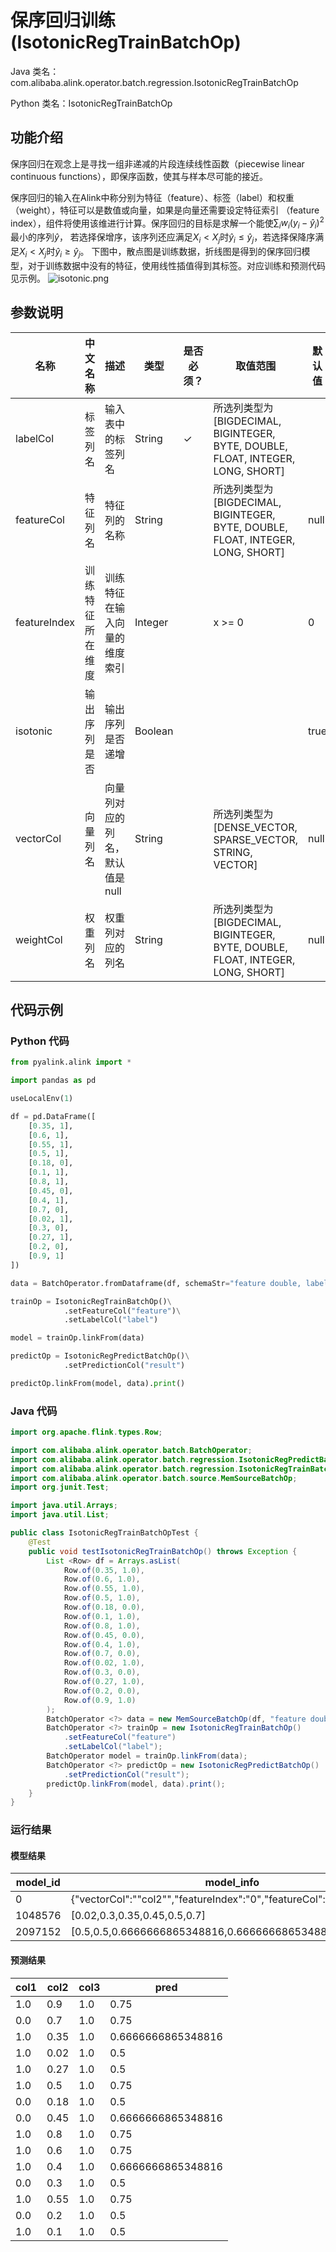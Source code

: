 # 保序回归训练 (IsotonicRegTrainBatchOp)
Java 类名：com.alibaba.alink.operator.batch.regression.IsotonicRegTrainBatchOp

Python 类名：IsotonicRegTrainBatchOp


## 功能介绍
保序回归在观念上是寻找一组非递减的片段连续线性函数（piecewise linear continuous functions），即保序函数，使其与样本尽可能的接近。

保序回归的输入在Alink中称分别为特征（feature）、标签（label）和权重（weight），特征可以是数值或向量，如果是向量还需要设定特征索引
（feature index），组件将使用该维进行计算。保序回归的目标是求解一个能使$\textstyle \sum_i{w_i(y_i-\hat{y}_i)^2}$最小的序列$\hat{y}$，
若选择保增序，该序列还应满足$X_i<X_j$时$\hat{y}_i\le\hat{y}_j$，若选择保降序满足$X_i<X_j$时$\hat{y}_i\ge\hat{y}_j$。
下图中，散点图是训练数据，折线图是得到的保序回归模型，对于训练数据中没有的特征，使用线性插值得到其标签。对应训练和预测代码见示例。
![isotonic.png](https://intranetproxy.alipay.com/skylark/lark/0/2022/png/17357000/1642558915236-d33cb8f3-3ea8-4282-a621-e7ff50c443db.png#clientId=u97fe9e46-e3c1-4&crop=0&crop=0.0889&crop=1&crop=1&from=ui&height=360&id=ua83fdaf8&margin=%5Bobject%20Object%5D&name=isotonic.png&originHeight=960&originWidth=1280&originalType=binary&ratio=1&rotation=0&showTitle=false&size=42838&status=done&style=none&taskId=u70106ba9-a7fd-4136-adbb-a8b04b196f3&title=&width=480)

## 参数说明
| 名称 | 中文名称 | 描述 | 类型 | 是否必须？ | 取值范围 | 默认值 |
| --- | --- | --- | --- | --- | --- | --- |
| labelCol | 标签列名 | 输入表中的标签列名 | String | ✓ | 所选列类型为 [BIGDECIMAL, BIGINTEGER, BYTE, DOUBLE, FLOAT, INTEGER, LONG, SHORT] |  |
| featureCol | 特征列名 | 特征列的名称 | String |  | 所选列类型为 [BIGDECIMAL, BIGINTEGER, BYTE, DOUBLE, FLOAT, INTEGER, LONG, SHORT] | null |
| featureIndex | 训练特征所在维度 | 训练特征在输入向量的维度索引 | Integer |  | x >= 0 | 0 |
| isotonic | 输出序列是否 | 输出序列是否递增 | Boolean |  |  | true |
| vectorCol | 向量列名 | 向量列对应的列名，默认值是null | String |  | 所选列类型为 [DENSE_VECTOR, SPARSE_VECTOR, STRING, VECTOR] | null |
| weightCol | 权重列名 | 权重列对应的列名 | String |  | 所选列类型为 [BIGDECIMAL, BIGINTEGER, BYTE, DOUBLE, FLOAT, INTEGER, LONG, SHORT] | null |


## 代码示例
### Python 代码
```python
from pyalink.alink import *

import pandas as pd

useLocalEnv(1)

df = pd.DataFrame([
    [0.35, 1],
    [0.6, 1],
    [0.55, 1],
    [0.5, 1],
    [0.18, 0],
    [0.1, 1],
    [0.8, 1],
    [0.45, 0],
    [0.4, 1],
    [0.7, 0],
    [0.02, 1],
    [0.3, 0],
    [0.27, 1],
    [0.2, 0],
    [0.9, 1]
])

data = BatchOperator.fromDataframe(df, schemaStr="feature double, label double")

trainOp = IsotonicRegTrainBatchOp()\
            .setFeatureCol("feature")\
            .setLabelCol("label")

model = trainOp.linkFrom(data)

predictOp = IsotonicRegPredictBatchOp()\
            .setPredictionCol("result")

predictOp.linkFrom(model, data).print()
```
### Java 代码
```java
import org.apache.flink.types.Row;

import com.alibaba.alink.operator.batch.BatchOperator;
import com.alibaba.alink.operator.batch.regression.IsotonicRegPredictBatchOp;
import com.alibaba.alink.operator.batch.regression.IsotonicRegTrainBatchOp;
import com.alibaba.alink.operator.batch.source.MemSourceBatchOp;
import org.junit.Test;

import java.util.Arrays;
import java.util.List;

public class IsotonicRegTrainBatchOpTest {
	@Test
	public void testIsotonicRegTrainBatchOp() throws Exception {
		List <Row> df = Arrays.asList(
			Row.of(0.35, 1.0),
			Row.of(0.6, 1.0),
			Row.of(0.55, 1.0),
			Row.of(0.5, 1.0),
			Row.of(0.18, 0.0),
			Row.of(0.1, 1.0),
			Row.of(0.8, 1.0),
			Row.of(0.45, 0.0),
			Row.of(0.4, 1.0),
			Row.of(0.7, 0.0),
			Row.of(0.02, 1.0),
			Row.of(0.3, 0.0),
			Row.of(0.27, 1.0),
			Row.of(0.2, 0.0),
			Row.of(0.9, 1.0)
		);
		BatchOperator <?> data = new MemSourceBatchOp(df, "feature double, label double");
		BatchOperator <?> trainOp = new IsotonicRegTrainBatchOp()
			.setFeatureCol("feature")
			.setLabelCol("label");
		BatchOperator model = trainOp.linkFrom(data);
		BatchOperator <?> predictOp = new IsotonicRegPredictBatchOp()
			.setPredictionCol("result");
		predictOp.linkFrom(model, data).print();
	}
}
```

### 运行结果
#### 模型结果
| model_id   | model_info |
| --- | --- |
| 0          | {"vectorCol":"\"col2\"","featureIndex":"0","featureCol":null} |
| 1048576    | [0.02,0.3,0.35,0.45,0.5,0.7] |
| 2097152    | [0.5,0.5,0.6666666865348816,0.6666666865348816,0.75,0.75] |
#### 预测结果
| col1       | col2       | col3       | pred       |
| --- | --- | --- | --- |
| 1.0        | 0.9        | 1.0        | 0.75       |
| 0.0        | 0.7        | 1.0        | 0.75       |
| 1.0        | 0.35       | 1.0        | 0.6666666865348816 |
| 1.0        | 0.02       | 1.0        | 0.5        |
| 1.0        | 0.27       | 1.0        | 0.5        |
| 1.0        | 0.5        | 1.0        | 0.75       |
| 0.0        | 0.18       | 1.0        | 0.5        |
| 0.0        | 0.45       | 1.0        | 0.6666666865348816 |
| 1.0        | 0.8        | 1.0        | 0.75       |
| 1.0        | 0.6        | 1.0        | 0.75       |
| 1.0        | 0.4        | 1.0        | 0.6666666865348816 |
| 0.0        | 0.3        | 1.0        | 0.5        |
| 1.0        | 0.55       | 1.0        | 0.75       |
| 0.0        | 0.2        | 1.0        | 0.5        |
| 1.0        | 0.1        | 1.0        | 0.5        |
